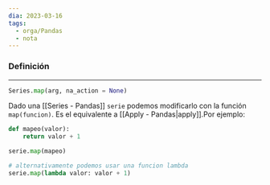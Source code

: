 ```yaml
---
dia: 2023-03-16
tags:
  - orga/Pandas
  - nota
---
```

### Definición
---
``` python
Series.map(arg, na_action = None)
```

Dado una [[Series - Pandas]] `serie` podemos modificarlo con la función `map(funcion)`. Es el equivalente a [[Apply - Pandas|apply]].Por ejemplo: 

``` python
def mapeo(valor):
	return valor + 1

serie.map(mapeo)

# alternativamente podemos usar una funcion lambda
serie.map(lambda valor: valor + 1)
```

